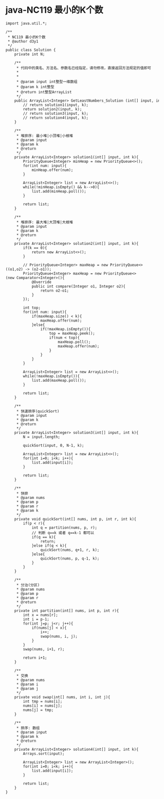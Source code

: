 # java-NC119 最小的K个数


    import java.util.*;
    
    /**
     * NC119 最小的K个数
     * @author d3y1
     */
    public class Solution {
        private int N;
    
        /**
         * 代码中的类名、方法名、参数名已经指定，请勿修改，直接返回方法规定的值即可
         *
         *
         * @param input int整型一维数组
         * @param k int整型
         * @return int整型ArrayList
         */
        public ArrayList<Integer> GetLeastNumbers_Solution (int[] input, int k) {
            // return solution1(input, k);
            return solution2(input, k);
            // return solution3(input, k);
            // return solution4(input, k);
        }
    
        /**
         * 堆排序: 最小堆|小顶堆|小根堆
         * @param input
         * @param k
         * @return
         */
        private ArrayList<Integer> solution1(int[] input, int k){
            PriorityQueue<Integer> minHeap = new PriorityQueue<>();
            for(int num: input){
                minHeap.offer(num);
            }
    
            ArrayList<Integer> list = new ArrayList<>();
            while(!minHeap.isEmpty() && k-->0){
                list.add(minHeap.poll());
            }
    
            return list;
        }
    
        /**
         * 堆排序: 最大堆|大顶堆|大根堆
         * @param input
         * @param k
         * @return
         */
        private ArrayList<Integer> solution2(int[] input, int k){
            if(k == 0){
                return new ArrayList<>();
            }
    
            // PriorityQueue<Integer> maxHeap = new PriorityQueue<>((o1,o2) -> (o2-o1));
            PriorityQueue<Integer> maxHeap = new PriorityQueue<>(new Comparator<Integer>(){
                @Override
                public int compare(Integer o1, Integer o2){
                    return o2-o1;
                }
            });
            
            int top;
            for(int num: input){
                if(maxHeap.size() < k){
                    maxHeap.offer(num);
                }else{
                    if(!maxHeap.isEmpty()){
                        top = maxHeap.peek();
                        if(num < top){
                            maxHeap.poll();
                            maxHeap.offer(num);
                        }
                    }
                }
            }
    
            ArrayList<Integer> list = new ArrayList<>();
            while(!maxHeap.isEmpty()){
                list.add(maxHeap.poll());
            }
    
            return list;
        }
    
        /**
         * 快速排序(quickSort)
         * @param input
         * @param k
         * @return
         */
        private ArrayList<Integer> solution3(int[] input, int k){
            N = input.length;
    
            quickSort(input, 0, N-1, k);
    
            ArrayList<Integer> list = new ArrayList<>();
            for(int i=0; i<k; i++){
                list.add(input[i]);
            }
    
            return list;
        }
    
        /**
         * 快排
         * @param nums
         * @param p
         * @param r
         * @param k
         */
        private void quickSort(int[] nums, int p, int r, int k){
            if(p < r){
                int q = partition(nums, p, r);
                // 判断 q==k 或者 q==k-1 都可以
                if(q == k){
                    return;
                }else if(q < k){
                    quickSort(nums, q+1, r, k);
                }else{
                    quickSort(nums, p, q-1, k);
                }
            }
        }
    
        /**
         * 分治(分区)
         * @param nums
         * @param p
         * @param r
         * @return
         */
        private int partition(int[] nums, int p, int r){
            int x = nums[r];
            int i = p-1;
            for(int j=p; j<r; j++){
                if(nums[j] < x){
                    i++;
                    swap(nums, i, j);
                }
            }
            swap(nums, i+1, r);
    
            return i+1;
        }
    
        /**
         * 交换
         * @param nums
         * @param i
         * @param j
         */
        private void swap(int[] nums, int i, int j){
            int tmp = nums[i];
            nums[i] = nums[j];
            nums[j] = tmp;
        }
    
        /**
         * 排序: 数组
         * @param input
         * @param k
         * @return
         */
        private ArrayList<Integer> solution4(int[] input, int k){
            Arrays.sort(input);
    
            ArrayList<Integer> list = new ArrayList<Integer>();
            for(int i=0; i<k; i++){
                list.add(input[i]);
            }
    
            return list;
        }
    }

  

